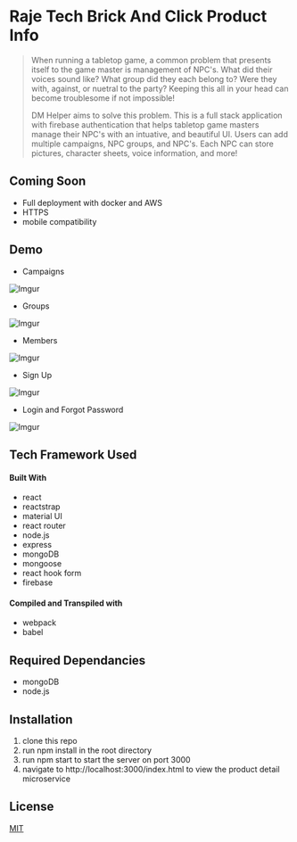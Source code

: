 # Raje Tech Brick And Click Product Info

>When running a tabletop game, a common problem that presents itself to the game master is management of NPC's. What did their voices sound like?  What group did they each belong to? Were they with, against, or nuetral to the party?  Keeping this all in your head can become troublesome if not impossible! 
>
>DM Helper aims to solve this problem.  This is a full stack application with firebase authentication that helps tabletop game masters manage their NPC's with an intuative, and beautiful UI. Users can add multiple campaigns, NPC groups, and NPC's.  Each NPC can store pictures, character sheets, voice information, and more!

## Coming Soon
- Full deployment with docker and AWS
- HTTPS 
- mobile compatibility 

## Demo

- Campaigns

![Imgur](https://i.imgur.com/QrIS1m0.gif)

- Groups

![Imgur](https://i.imgur.com/BftCXhG.gif)

- Members

![Imgur](https://i.imgur.com/IeFYt6j.gif)

- Sign Up

![Imgur](https://i.imgur.com/yzNEuvy.gif)

- Login and Forgot Password

![Imgur](https://i.imgur.com/hA9a9bV.gif)

## Tech Framework Used
#### Built With
- react
- reactstrap
- material UI
- react router
- node.js
- express
- mongoDB
- mongoose
- react hook form
- firebase
#### Compiled and Transpiled with
- webpack 
- babel
## Required Dependancies
- mongoDB
- node.js
## Installation
1. clone this repo
2. run npm install in the root directory
3. run npm start to start the server on port 3000
4. navigate to http://localhost:3000/index.html to view the product detail microservice

## License
[MIT](https://choosealicense.com/licenses/mit/)
